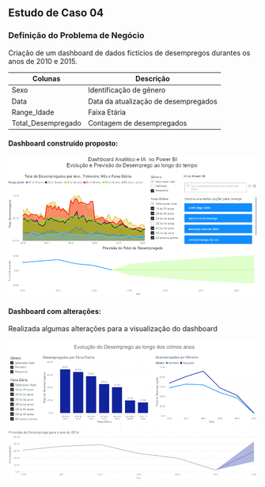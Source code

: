 ## Estudo de Caso 04

###  Definição do Problema de Negócio

Criação de um dashboard de dados fictícios de desempregos durantes os anos de 2010 e 2015.

| Colunas  | Descrição |
| ------------- | ------------- |
| Sexo | Identificação de gênero  |
| Data  | Data da atualização de desempregados|
| Range_Idade  | Faixa Etária  |
| Total_Desempregado  | Contagem de desempregados|


#### Dashboard construído proposto:

![Dashboard](https://github.com/brunalimap/Power_BI_DSA_2.0/blob/main/Cap-05/img/img01.png "Dashboard")


#### Dashboard com alterações: 

Realizada algumas alterações para a visualização do dashboard

![Dashboard](https://github.com/brunalimap/Power_BI_DSA_2.0/blob/main/Cap-05/img/img02.png "Dashboard")


